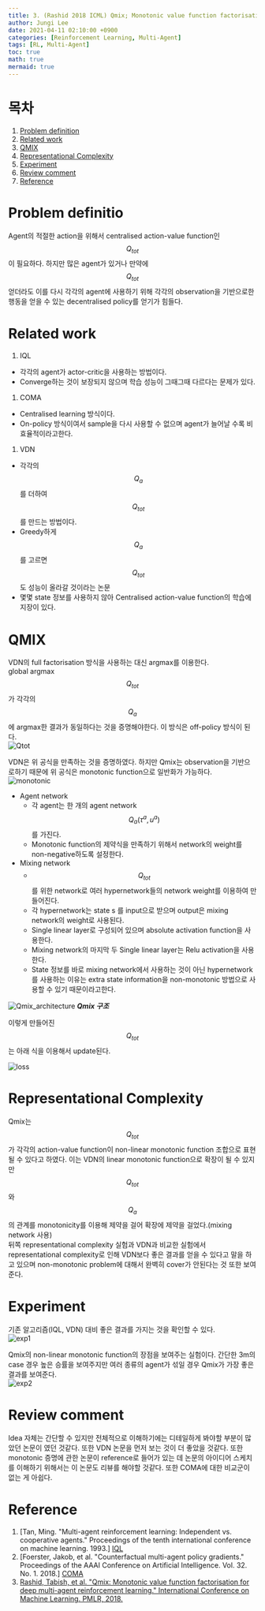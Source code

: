 ```yaml
---
title: 3. (Rashid 2018 ICML) Qmix; Monotonic value function factorisation for deep multi-agent reinforcement learning 
author: Jungi Lee
date: 2021-04-11 02:10:00 +0900
categories: [Reinforcement Learning, Multi-Agent]
tags: [RL, Multi-Agent]
toc: true
math: true
mermaid: true
---
```


# 목차

1. [Problem definition](#problem-definition)  
1. [Related work](#related-work)  
1. [QMIX](#qmix)  
1. [Representational Complexity](#representational-complexity)  
1. [Experiment](#experiment)  
1. [Review comment](#review-comment)  
1. [Reference](#reference)  

# Problem definitio

Agent의 적절한 action을 위해서  centralised action-value function인 $$Q_{tot}$$이 필요하다. 하지만 많은 agent가 있거나 만약에 $$Q_{tot}$$ 얻더라도 이를 다시 각각의 agent에 사용하기 위해 각각의 observation을 기반으로한 행동을 얻을 수 있는  decentralised policy를 얻기가 힘들다.  

# Related work 

1. IQL  
- 각각의 agent가 actor-critic을 사용하는 방법이다.  
- Converge하는 것이 보장되지 않으며 학습 성능이 그때그때 다르다는 문제가 있다.   

1. COMA  
- Centralised learning 방식이다.  
- On-policy 방식이여서 sample을 다시 사용할 수 없으며 agent가 늘어날 수록 비효율적이라고한다.  

1. VDN  
- 각각의 $$Q_a$$를 더하여 $$Q_{tot}$$를 만드는 방법이다.
- Greedy하게 $$Q_a$$를 고르면 $$Q_{tot}$$도 성능이 올라갈 것이라는 논문  
- 몇몇 state 정보를 사용하지 않아 Centralised action-value function의 학습에 지장이 있다.  

# QMIX

VDN의 full factorisation 방식을 사용하는 대신 argmax를 이용한다.  
global argmax $$Q_{tot}$$가 각각의 $$Q_a$$에 argmax한 결과가 동일하다는 것을 증명해야한다. 이 방식은 off-policy 방식이 된다.  
![Qtot][Qtot]

VDN은 위 공식을 만족하는 것을 증명하였다. 하지만 Qmix는 observation을 기반으로하기 때문에 위 공식은 monotonic function으로 일반화가 가능하다.   
![monotonic][monotonic]  

- Agent network
	- 각 agent는 한 개의 agent network $$Q_a(\tau^a, u^a)$$를 가진다.  
	- Monotonic function의 제약식을 만족하기 위해서 network의 weight를 non-negative하도록 설정한다.  
- Mixing network
	- $$Q_{tot}$$를 위한 network로 여러 hypernetwork들의 network weight를 이용하여 만들어진다.  
	- 각 hypernetwork는 state s 를 input으로 받으며 output은 mixing network의 weight로 사용된다.  
	- Single linear layer로 구성되어 있으며 absolute activation function을 사용한다. 
	- Mixing network의 마지막 두 Single linear layer는 Relu activation을 사용한다.  
	- State 정보를 바로 mixing network에서 사용하는 것이 아닌 hypernetwork를 사용하는 이유는 extra state information을 non-monotonic 방법으로 사용할 수 있기 때문이라고한다.

![Qmix_architecture]
_**Qmix 구조**_

이렇게 만들어진 $$Q_{tot}$$는 아래 식을 이용해서 update된다.

![loss][loss]

# Representational Complexity 

Qmix는 $$Q_{tot}$$가 각각의 action-value function이 non-linear monotonic function 조합으로 표현될 수 있다고 하였다. 이는 VDN의 linear monotonic function으로 확장이 될 수 있지만 $$Q_{tot}$$와 $$Q_a$$의 관계를 monotonicity를 이용해 제약을 걸어 확장에 제약을 걸었다.(mixing network 사용)  
뒤쪽 representational complexity 실험과 VDN과 비교한 실험에서 representational complexity로 인해 VDN보다 좋은 결과를 얻을 수 있다고 말을 하고 있으며 non-monotonic problem에 대해서 완벽히 cover가 안된다는 것 또한 보여준다.  

# Experiment

기존 알고리즘(IQL, VDN) 대비 좋은 결과를 가지는 것을 확인할 수 있다.  
![exp1]

Qmix의 non-linear monotonic function의 장점을 보여주는 실험이다. 간단한 3m의 case 경우 높은 승률을 보여주지만 여러 종류의 agent가 섞일 경우 Qmix가 가장 좋은 결과를 보여준다.   
![exp2]

# Review comment

Idea 자체는 간단할 수 있지만 전체적으로 이해하기에는 디테일하게 봐야할 부분이 많았던 논문이 였던 것같다. 또한 VDN 논문을 먼저 보는 것이 더 좋았을 것같다. 또한 monotonic 증명에 관한 논문이 reference로 들어가 있는 데 논문의 아이디어 스케치를 이해하기 위해서는 이 논문도 리뷰를 해야할 것같다. 또한 COMA에 대한 비교군이 없는 게 아쉽다.  

# Reference

1. [Tan, Ming. "Multi-agent reinforcement learning: Independent vs. cooperative agents." Proceedings of the tenth international conference on machine learning. 1993.] [IQL]
1. [Foerster, Jakob, et al. "Counterfactual multi-agent policy gradients." Proceedings of the AAAI Conference on Artificial Intelligence. Vol. 32. No. 1. 2018.] [COMA]
1. [Rashid, Tabish, et al. "Qmix: Monotonic value function factorisation for deep multi-agent reinforcement learning." International Conference on Machine Learning. PMLR, 2018.][Qmix]

[algorithm]: /assets/img/MARL/COMA/algorithm.png 
[Qtot]: /assets/img/MARL/Qmix/Qtot.png 
[monotonic]: /assets/img/MARL/Qmix/monotonic.png 
[Qmix_architecture]: /assets/img/MARL/Qmix/Qmix_architecture.png
[loss]: /assets/img/MARL/Qmix/loss.png
[exp1]: /assets/img/MARL/Qmix/exp1.png
[exp2]: /assets/img/MARL/Qmix/exp2.png

[IQL]: https://web.media.mit.edu/~cynthiab/Readings/tan-MAS-reinfLearn.pdf 
[COMA]: https://arxiv.org/pdf/1705.08926.pdf
[Qmix]: https://arxiv.org/pdf/1803.11485.pdf
